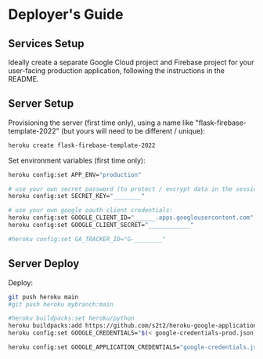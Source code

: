 # Deployer's Guide

## Services Setup

Ideally create a separate Google Cloud project and Firebase project for your user-facing production application, following the instructions in the README.

## Server Setup

Provisioning the server (first time only), using a name like "flask-firebase-template-2022" (but yours will need to be different / unique):

```sh
heroku create flask-firebase-template-2022
```

Set environment variables (first time only):

```sh
heroku config:set APP_ENV="production"

# use your own secret password (to protect / encrypt data in the session):
heroku config:set SECRET_KEY="________"

# use your own google oauth client credentials:
heroku config:set GOOGLE_CLIENT_ID="______.apps.googleusercontent.com"
heroku config:set GOOGLE_CLIENT_SECRET="____________"

#heroku config:set GA_TRACKER_ID="G-________"
```

## Server Deploy

Deploy:

```sh
git push heroku main
#git push heroku mybranch:main
```

```sh
#heroku buildpacks:set heroku/python
heroku buildpacks:add https://github.com/s2t2/heroku-google-application-credentials-buildpack
heroku config:set GOOGLE_CREDENTIALS="$(< google-credentials-prod.json)" # references local creds

heroku config:set GOOGLE_APPLICATION_CREDENTIALS="google-credentials.json" # references remote creds
```
